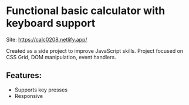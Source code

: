 # Functional basic calculator with keyboard support

Site: https://calc0208.netlify.app/

Created as a side project to improve JavaScript skills. Project focused on CSS Grid, DOM manipulation, event handlers.

## Features:
* Supports key presses
* Responsive

